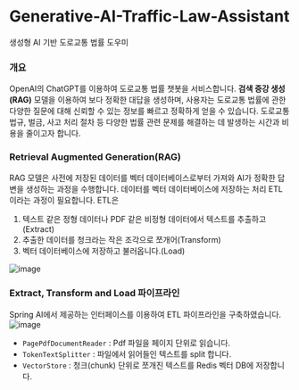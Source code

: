 # Generative-AI-Traffic-Law-Assistant
생성형 AI 기반 도로교통 법률 도우미

### 개요
OpenAI의 ChatGPT를 이용하여 도로교통 법률 챗봇을 서비스합니다. **검색 증강 생성(RAG)** 모델을 이용하여 보다 정확한 대답을 생성하며, 사용자는 도로교통 법률에 관한 다양한 질문에 대해 신뢰할 수 있는 정보를 빠르고 정확하게 얻을 수 있습니다. 도로교통 법규, 벌금, 사고 처리 절차 등 다양한 법률 관련 문제를 해결하는 데 발생하는 시간과 비용을 줄이고자 합니다.

### Retrieval Augmented Generation(RAG)
RAG 모델은 사전에 저장된 데이터를 벡터 데이터베이스로부터 가져와 AI가 정확한 답변을 생성하는 과정을 수행합니다. 데이터를 벡터 데이터베이스에 저장하는 처리 ETL 이라는 과정이 필요합니다. ETL은 
1. 텍스트 같은 정형 데이터나 PDF 같은 비정형 데이터에서 텍스트를 추출하고(Extract)
2. 추출한 데이터를 청크라는 작은 조각으로 쪼개어(Transform)
3. 벡터 데이터베이스에 저장하고 불러옵니다.(Load)

![image](https://github.com/user-attachments/assets/e65727ed-471c-4b1e-88e5-50c2074235da)

### Extract, Transform and Load 파이프라인
Spring AI에서 제공하는 인터페이스를 이용하여 ETL 파이프라인을 구축하였습니다.
![image](https://github.com/user-attachments/assets/d2cdc226-0f2d-4830-8b8c-39488b282973)
- `PagePdfDocumentReader` : Pdf 파일을 페이지 단위로 읽습니다.
- `TokenTextSplitter` : 파일에서 읽어들인 텍스트를 split 합니다.
- `VectorStore` : 청크(chunk) 단위로 쪼개진 텍스트를 Redis 벡터 DB에 저장합니다.
